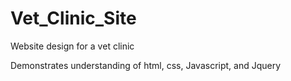 # Vet_Clinic_Site

Website design for a vet clinic

Demonstrates understanding of html, css, Javascript, and Jquery
